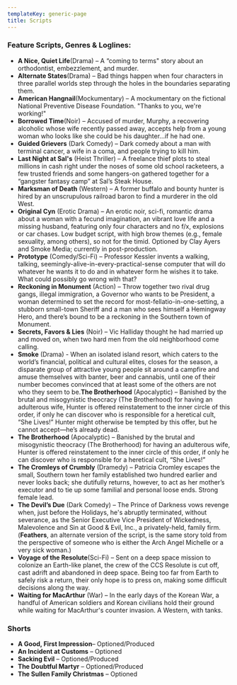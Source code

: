 ```yaml
---
templateKey: generic-page
title: Scripts
---
```

### Feature Scripts, Genres & Loglines:



* **A Nice, Quiet Life**(Drama) – A “coming to terms" story about an orthodontist, embezzlement, and murder.
* **Alternate States**(Drama) – Bad things happen when four characters in three parallel worlds step through the holes in the boundaries separating them.
* **American Hangnail**(Mockumentary) – A mockumentary on the fictional National Preventive Disease Foundation. "Thanks to you, we're working!"
* **Borrowed Time**(Noir) – Accused of murder, Murphy, a recovering alcoholic whose wife recently passed away, accepts help from a young woman who looks like she could be his daughter...if he had one.
* **Guided Grievers** (Dark Comedy) – Dark comedy about a man with terminal cancer, a wife in a coma, and people trying to kill him.
* **Last Night at Sal's** (Heist Thriller) – A freelance thief plots to steal millions in cash right under the noses of some old school racketeers, a few trusted friends and some hangers-on gathered together for a “gangster fantasy camp” at Sal’s Steak House.
* **Marksman of Death** (Western) – A former buffalo and bounty hunter is hired by an unscrupulous railroad baron to find a murderer in the old West.
* **Original Cyn** (Erotic Drama) – An erotic noir, sci-fi, romantic drama about a woman with a fecund imagination, an vibrant love life and a missing husband, featuring only four characters and no f/x, explosions or car chases. Low budget script, with high brow themes (e.g., female sexuality, among others), so not for the timid. Optioned by Clay Ayers and Smoke Media; currently in post-production.
* **Prototype** (Comedy/Sci-Fi) – Professor Kessler invents a walking, talking, seemingly-alive-in-every-practical-sense computer that will do whatever he wants it to do and in whatever form he wishes it to take. What could possibly go wrong with that?
* **Reckoning in Monument** (Action) – Throw together two rival drug gangs, illegal immigration, a Governor who wants to be President, a woman determined to set the record for most-fellatio-in-one-setting, a stubborn small-town Sheriff and a man who sees himself a Hemingway Hero, and there’s bound to be a reckoning in the Southern town of Monument.
* **Secrets, Favors & Lies** (Noir) – Vic Halliday thought he had married up and moved on, when two hard men from the old neighborhood come calling.
* **Smoke** (Drama) - When an isolated island resort, which caters to the world’s financial, political and cultural elites, closes for the season, a disparate group of attractive young people sit around a campfire and amuse themselves with banter, beer and cannabis, until one of their number becomes convinced that at least some of the others are not who they seem to be.**The Brotherhood** (Apocalyptic) – Banished by the brutal and misogynistic theocracy (The Brotherhood) for having an adulterous wife, Hunter is offered reinstatement to the inner circle of this order, if only he can discover who is responsible for a heretical cult, “She Lives!” Hunter might otherwise be tempted by this offer, but he cannot accept—he’s already dead.
* **The Brotherhood** (Apocalyptic) – Banished by the brutal and misogynistic theocracy (The Brotherhood) for having an adulterous wife, Hunter is offered reinstatement to the inner circle of this order, if only he can discover who is responsible for a heretical cult, “She Lives!”
* **The Cromleys of Crumbly** (Dramedy) – Patricia Cromley escapes the small, Southern town her family established two hundred earlier and never looks back; she dutifully returns, however, to act as her mother’s executor and to tie up some familial and personal loose ends. Strong female lead.
* **The Devil’s Due** (Dark Comedy) – The Prince of Darkness vows revenge when, just before the Holidays, he's abruptly terminated, without severance, as the Senior Executive Vice President of Wickedness, Malevolence and Sin at Good & Evil, Inc., a privately-held, family firm. (**Feathers**, an alternate version of the script, is the same story told from the perspective of someone who is either the Arch Angel Michelle or a very sick woman.)
* **Voyage of the Resolute**(Sci-Fi) – Sent on a deep space mission to colonize an Earth-like planet, the crew of the CCS Resolute is cut off, cast adrift and abandoned in deep space. Being too far from Earth to safely risk a return, their only hope is to press on, making some difficult decisions along the way.
* **Waiting for MacArthur** (War) – In the early days of the Korean War, a handful of American soldiers and Korean civilians hold their ground while waiting for MacArthur's counter invasion. A Western, with tanks.

### Shorts

* **A Good, First Impression**– Optioned/Produced
* **An Incident at Customs** – Optioned
* **Sacking Evil** – Optioned/Produced
* **The Doubtful Martyr** – Optioned/Produced
* **The Sullen Family Christmas** – Optioned
